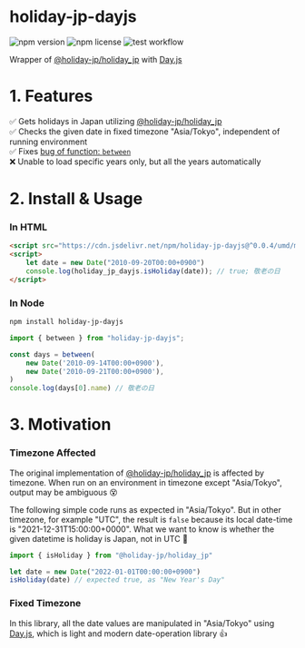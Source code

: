 # holiday-jp-dayjs

![npm version](https://img.shields.io/npm/v/holiday-jp-dayjs)
![npm license](https://img.shields.io/npm/l/holiday-jp-dayjs)
![test workflow](https://github.com/Seo-4d696b75/holiday-jp-dayjs/actions/workflows/test.yaml/badge.svg)

Wrapper of [@holiday-jp/holiday_jp](https://www.npmjs.com/package/@holiday-jp/holiday_jp) with [Day.js](https://day.js.org/en/)

# 1. Features

✅ Gets holidays in Japan utilizing [@holiday-jp/holiday_jp](https://www.npmjs.com/package/@holiday-jp/holiday_j)  
✅ Checks the given date in fixed timezone "Asia/Tokyo", independent of running environment  
✅ Fixes [bug of function: `between`](https://github.com/holiday-jp/holiday_jp-js/issues/36)  
❌ Unable to load specific years only, but all the years automatically

# 2. Install & Usage

### In HTML

```html
<script src="https://cdn.jsdelivr.net/npm/holiday-jp-dayjs@^0.0.4/umd/min.js"></script>
<script>
    let date = new Date("2010-09-20T00:00+0900")
    console.log(holiday_jp_dayjs.isHoliday(date)); // true; 敬老の日
</script>
```

### In Node

```bash
npm install holiday-jp-dayjs
```

```ts
import { between } from "holiday-jp-dayjs";

const days = between(
    new Date('2010-09-14T00:00+0900'), 
    new Date('2010-09-21T00:00+0900'),
)
console.log(days[0].name) // 敬老の日
```

# 3. Motivation

### Timezone Affected

The original implementation of [@holiday-jp/holiday_jp](https://www.npmjs.com/package/@holiday-jp/holiday_j) is affected by timezone. When run on an environment in timezone except "Asia/Tokyo", output may be ambiguous 😵

The following simple code runs as expected in "Asia/Tokyo". But in other timezone, for example "UTC", the result is `false` because its local date-time is "2021-12-31T15:00:00+0000". What we want to know is whether the given datetime is holiday is Japan, not in UTC 🤣 

```js
import { isHoliday } from "@holiday-jp/holiday_jp"

let date = new Date("2022-01-01T00:00:00+0900")
isHoliday(date) // expected true, as "New Year's Day"
```

### Fixed Timezone

In this library, all the date values are manipulated in "Asia/Tokyo" using [Day.js](https://day.js.org/en/), which is light and modern date-operation library 👍
